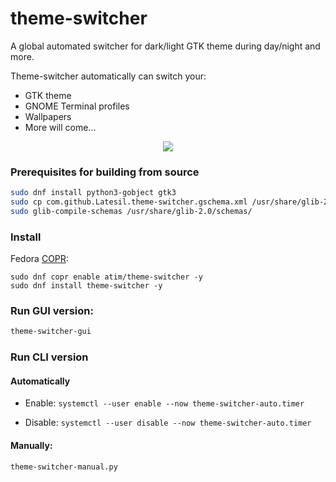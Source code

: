 # theme-switcher

A global automated switcher for dark/light GTK theme during day/night and more.

Theme-switcher automatically can switch your:

- GTK theme
- GNOME Terminal profiles
- Wallpapers
- More will come...
<p align="center">
  <img src="https://raw.githubusercontent.com/Latesil/theme-switcher/master/theme-switcher-screenshot-1.png" style="max-width:666px;">
</p>

### Prerequisites for building from source

```sh
sudo dnf install python3-gobject gtk3
sudo cp com.github.Latesil.theme-switcher.gschema.xml /usr/share/glib-2.0/schemas/
sudo glib-compile-schemas /usr/share/glib-2.0/schemas/
```

### Install

Fedora [COPR](https://copr.fedorainfracloud.org/coprs/atim/theme-switcher/):

```
sudo dnf copr enable atim/theme-switcher -y
sudo dnf install theme-switcher -y
```

### Run GUI version:

```sh
theme-switcher-gui
```

### Run CLI version

#### Automatically

- Enable: `systemctl --user enable --now theme-switcher-auto.timer`

- Disable: `systemctl --user disable --now theme-switcher-auto.timer`

#### Manually:

```sh
theme-switcher-manual.py
```
